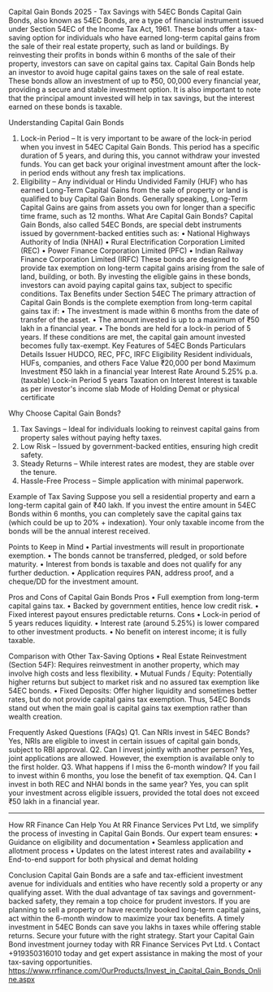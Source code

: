 Capital Gain Bonds 2025 - Tax Savings with 54EC Bonds
Capital Gain Bonds, also known as 54EC Bonds, are a type of financial instrument issued under Section 54EC of the Income Tax Act, 1961. These bonds offer a tax-saving option for individuals who have earned long-term capital gains from the sale of their real estate property, such as land or buildings. By reinvesting their profits in bonds within 6 months of the sale of their property, investors can save on capital gains tax.
Capital Gain Bonds help an investor to avoid huge capital gains taxes on the sale of real estate. These bonds allow an investment of up to ₹50, 00,000 every financial year, providing a secure and stable investment option. It is also important to note that the principal amount invested will help in tax savings, but the interest earned on these bonds is taxable.

Understanding Capital Gain Bonds
1.	Lock-in Period – It is very important to be aware of the lock-in period when you invest in 54EC Capital Gain Bonds. This period has a specific duration of 5 years, and during this, you cannot withdraw your invested funds. You can get back your original investment amount after the lock-in period ends without any fresh tax implications.
2.	Eligibility – Any individual or Hindu Undivided Family (HUF) who has earned Long-Term Capital Gains from the sale of property or land is qualified to buy Capital Gain Bonds. Generally speaking, Long-Term Capital Gains are gains from assets you own for longer than a specific time frame, such as 12 months.
What Are Capital Gain Bonds?
Capital Gain Bonds, also called 54EC Bonds, are special debt instruments issued by government-backed entities such as:
•	National Highways Authority of India (NHAI)
•	Rural Electrification Corporation Limited (REC)
•	Power Finance Corporation Limited (PFC)
•	Indian Railway Finance Corporation Limited (IRFC)
These bonds are designed to provide tax exemption on long-term capital gains arising from the sale of land, building, or both. By investing the eligible gains in these bonds, investors can avoid paying capital gains tax, subject to specific conditions.
Tax Benefits under Section 54EC
The primary attraction of Capital Gain Bonds is the complete exemption from long-term capital gains tax if:
•	The investment is made within 6 months from the date of transfer of the asset.
•	The amount invested is up to a maximum of ₹50 lakh in a financial year.
•	The bonds are held for a lock-in period of 5 years.
If these conditions are met, the capital gain amount invested becomes fully tax-exempt.
Key Features of 54EC Bonds
Particulars	Details
Issuer	HUDCO, REC, PFC, IRFC
Eligibility	Resident individuals, HUFs, companies, and others
Face Value	₹20,000 per bond
Maximum Investment	₹50 lakh in a financial year
Interest Rate	Around 5.25% p.a. (taxable)
Lock-in Period	5 years
Taxation on Interest	Interest is taxable as per investor's income slab
Mode of Holding	Demat or physical certificate

Why Choose Capital Gain Bonds?
1.	Tax Savings – Ideal for individuals looking to reinvest capital gains from property sales without paying hefty taxes.
2.	Low Risk – Issued by government-backed entities, ensuring high credit safety.
3.	Steady Returns – While interest rates are modest, they are stable over the tenure.
4.	Hassle-Free Process – Simple application with minimal paperwork.

Example of Tax Saving
Suppose you sell a residential property and earn a long-term capital gain of ₹40 lakh. If you invest the entire amount in 54EC Bonds within 6 months, you can completely save the capital gains tax (which could be up to 20% + indexation). Your only taxable income from the bonds will be the annual interest received.

Points to Keep in Mind
•	Partial investments will result in proportionate exemption.
•	The bonds cannot be transferred, pledged, or sold before maturity.
•	Interest from bonds is taxable and does not qualify for any further deduction.
•	Application requires PAN, address proof, and a cheque/DD for the investment amount.

Pros and Cons of Capital Gain Bonds
Pros
•	Full exemption from long-term capital gains tax.
•	Backed by government entities, hence low credit risk.
•	Fixed interest payout ensures predictable returns.
Cons
•	Lock-in period of 5 years reduces liquidity.
•	Interest rate (around 5.25%) is lower compared to other investment products.
•	No benefit on interest income; it is fully taxable.

Comparison with Other Tax-Saving Options
•	Real Estate Reinvestment (Section 54F): Requires reinvestment in another property, which may involve high costs and less flexibility.
•	Mutual Funds / Equity: Potentially higher returns but subject to market risk and no assured tax exemption like 54EC bonds.
•	Fixed Deposits: Offer higher liquidity and sometimes better rates, but do not provide capital gains tax exemption.
Thus, 54EC Bonds stand out when the main goal is capital gains tax exemption rather than wealth creation.

Frequently Asked Questions (FAQs)
Q1. Can NRIs invest in 54EC Bonds?
Yes, NRIs are eligible to invest in certain issues of capital gain bonds, subject to RBI approval.
Q2. Can I invest jointly with another person?
Yes, joint applications are allowed. However, the exemption is available only to the first holder.
Q3. What happens if I miss the 6-month window?
If you fail to invest within 6 months, you lose the benefit of tax exemption.
Q4. Can I invest in both REC and NHAI bonds in the same year?
Yes, you can split your investment across eligible issuers, provided the total does not exceed ₹50 lakh in a financial year.
________________________________________
How RR Finance Can Help You
At RR Finance Services Pvt Ltd, we simplify the process of investing in Capital Gain Bonds. Our expert team ensures:
•	Guidance on eligibility and documentation
•	Seamless application and allotment process
•	Updates on the latest interest rates and availability
•	End-to-end support for both physical and demat holding

Conclusion
Capital Gain Bonds are a safe and tax-efficient investment avenue for individuals and entities who have recently sold a property or any qualifying asset. With the dual advantage of tax savings and government-backed safety, they remain a top choice for prudent investors.
If you are planning to sell a property or have recently booked long-term capital gains, act within the 6-month window to maximize your tax benefits. A timely investment in 54EC Bonds can save you lakhs in taxes while offering stable returns.
Secure your future with the right strategy. Start your Capital Gain Bond investment journey today with RR Finance Services Pvt Ltd.
📞 Contact +919350316010 today and get expert assistance in making the most of your tax-saving opportunities.
https://www.rrfinance.com/OurProducts/Invest_in_Capital_Gain_Bonds_Online.aspx

